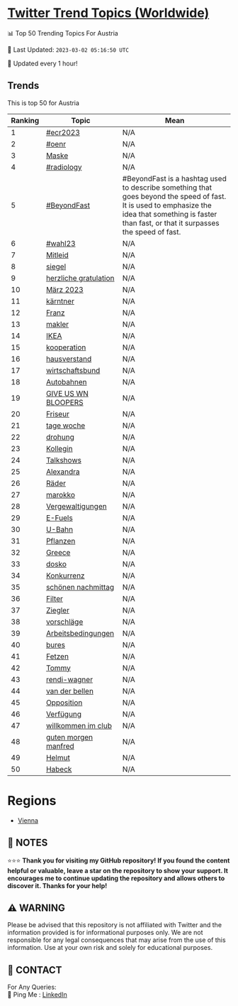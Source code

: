[Twitter Trend Topics (Worldwide)](https://github.com/ErcinDedeoglu/Twitter-Trend-Topics)
==========


📊 Top 50 Trending Topics For Austria

📆 Last Updated: `2023-03-02 05:16:50 UTC`

🔧 Updated every 1 hour!


## Trends

This is top 50 for Austria

| Ranking | Topic | Mean |
| ------- | ------------ | ------------ |
| 1 | [#ecr2023](http://twitter.com/search?q=%23ecr2023) | N/A |
| 2 | [#oenr](http://twitter.com/search?q=%23oenr) | N/A |
| 3 | [Maske](http://twitter.com/search?q=Maske) | N/A |
| 4 | [#radiology](http://twitter.com/search?q=%23radiology) | N/A |
| 5 | [#BeyondFast](http://twitter.com/search?q=%23BeyondFast) | #BeyondFast is a hashtag used to describe something that goes beyond the speed of fast. It is used to emphasize the idea that something is faster than fast, or that it surpasses the speed of fast. |
| 6 | [#wahl23](http://twitter.com/search?q=%23wahl23) | N/A |
| 7 | [Mitleid](http://twitter.com/search?q=Mitleid) | N/A |
| 8 | [siegel](http://twitter.com/search?q=siegel) | N/A |
| 9 | [herzliche gratulation](http://twitter.com/search?q=herzliche+gratulation) | N/A |
| 10 | [März 2023](http://twitter.com/search?q=M%c3%a4rz+2023) | N/A |
| 11 | [kärntner](http://twitter.com/search?q=k%c3%a4rntner) | N/A |
| 12 | [Franz](http://twitter.com/search?q=Franz) | N/A |
| 13 | [makler](http://twitter.com/search?q=makler) | N/A |
| 14 | [IKEA](http://twitter.com/search?q=IKEA) | N/A |
| 15 | [kooperation](http://twitter.com/search?q=kooperation) | N/A |
| 16 | [hausverstand](http://twitter.com/search?q=hausverstand) | N/A |
| 17 | [wirtschaftsbund](http://twitter.com/search?q=wirtschaftsbund) | N/A |
| 18 | [Autobahnen](http://twitter.com/search?q=Autobahnen) | N/A |
| 19 | [GIVE US WN BLOOPERS](http://twitter.com/search?q=GIVE+US+WN+BLOOPERS) | N/A |
| 20 | [Friseur](http://twitter.com/search?q=Friseur) | N/A |
| 21 | [tage woche](http://twitter.com/search?q=tage+woche) | N/A |
| 22 | [drohung](http://twitter.com/search?q=drohung) | N/A |
| 23 | [Kollegin](http://twitter.com/search?q=Kollegin) | N/A |
| 24 | [Talkshows](http://twitter.com/search?q=Talkshows) | N/A |
| 25 | [Alexandra](http://twitter.com/search?q=Alexandra) | N/A |
| 26 | [Räder](http://twitter.com/search?q=R%c3%a4der) | N/A |
| 27 | [marokko](http://twitter.com/search?q=marokko) | N/A |
| 28 | [Vergewaltigungen](http://twitter.com/search?q=Vergewaltigungen) | N/A |
| 29 | [E-Fuels](http://twitter.com/search?q=E-Fuels) | N/A |
| 30 | [U-Bahn](http://twitter.com/search?q=U-Bahn) | N/A |
| 31 | [Pflanzen](http://twitter.com/search?q=Pflanzen) | N/A |
| 32 | [Greece](http://twitter.com/search?q=Greece) | N/A |
| 33 | [dosko](http://twitter.com/search?q=dosko) | N/A |
| 34 | [Konkurrenz](http://twitter.com/search?q=Konkurrenz) | N/A |
| 35 | [schönen nachmittag](http://twitter.com/search?q=sch%c3%b6nen+nachmittag) | N/A |
| 36 | [Filter](http://twitter.com/search?q=Filter) | N/A |
| 37 | [Ziegler](http://twitter.com/search?q=Ziegler) | N/A |
| 38 | [vorschläge](http://twitter.com/search?q=vorschl%c3%a4ge) | N/A |
| 39 | [Arbeitsbedingungen](http://twitter.com/search?q=Arbeitsbedingungen) | N/A |
| 40 | [bures](http://twitter.com/search?q=bures) | N/A |
| 41 | [Fetzen](http://twitter.com/search?q=Fetzen) | N/A |
| 42 | [Tommy](http://twitter.com/search?q=Tommy) | N/A |
| 43 | [rendi-wagner](http://twitter.com/search?q=rendi-wagner) | N/A |
| 44 | [van der bellen](http://twitter.com/search?q=van+der+bellen) | N/A |
| 45 | [Opposition](http://twitter.com/search?q=Opposition) | N/A |
| 46 | [Verfügung](http://twitter.com/search?q=Verf%c3%bcgung) | N/A |
| 47 | [willkommen im club](http://twitter.com/search?q=willkommen+im+club) | N/A |
| 48 | [guten morgen manfred](http://twitter.com/search?q=guten+morgen+manfred) | N/A |
| 49 | [Helmut](http://twitter.com/search?q=Helmut) | N/A |
| 50 | [Habeck](http://twitter.com/search?q=Habeck) | N/A |



# Regions

* [Vienna](</Austria/Vienna.md>)



## 📝 NOTES

⭐⭐⭐ **Thank you for visiting my GitHub repository! If you found the content helpful or valuable, leave a star on the repository to show your support. It encourages me to continue updating the repository and allows others to discover it. Thanks for your help!**


## ⚠️ WARNING

Please be advised that this repository is not affiliated with Twitter and the information provided is for informational purposes only. We are not responsible for any legal consequences that may arise from the use of this information. Use at your own risk and solely for educational purposes.


## 📨 CONTACT

 For Any Queries:  
            🏓 Ping Me : [LinkedIn](https://www.linkedin.com/in/ercindedeoglu/)
